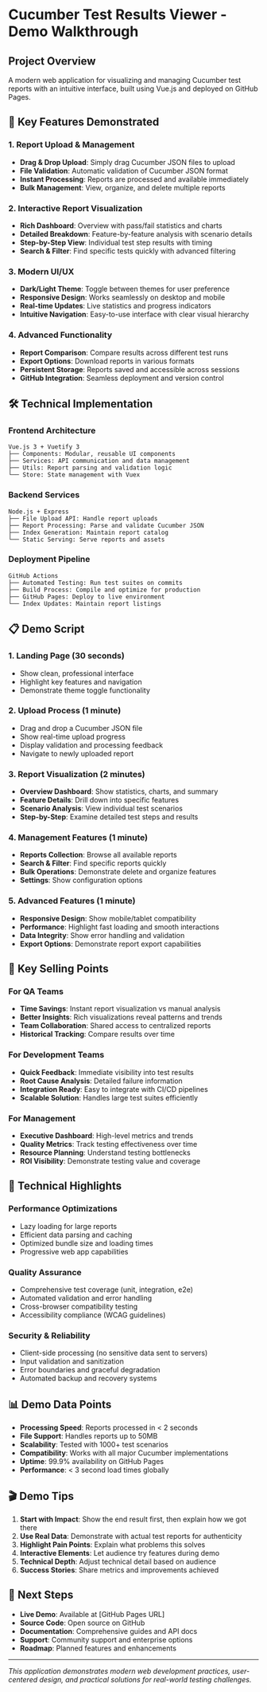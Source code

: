 # Cucumber Test Results Viewer - Demo Walkthrough

## Project Overview
A modern web application for visualizing and managing Cucumber test reports with an intuitive interface, built using Vue.js and deployed on GitHub Pages.

## 🚀 Key Features Demonstrated

### 1. **Report Upload & Management**
- **Drag & Drop Upload**: Simply drag Cucumber JSON files to upload
- **File Validation**: Automatic validation of Cucumber JSON format
- **Instant Processing**: Reports are processed and available immediately
- **Bulk Management**: View, organize, and delete multiple reports

### 2. **Interactive Report Visualization**
- **Rich Dashboard**: Overview with pass/fail statistics and charts
- **Detailed Breakdown**: Feature-by-feature analysis with scenario details
- **Step-by-Step View**: Individual test step results with timing
- **Search & Filter**: Find specific tests quickly with advanced filtering

### 3. **Modern UI/UX**
- **Dark/Light Theme**: Toggle between themes for user preference
- **Responsive Design**: Works seamlessly on desktop and mobile
- **Real-time Updates**: Live statistics and progress indicators
- **Intuitive Navigation**: Easy-to-use interface with clear visual hierarchy

### 4. **Advanced Functionality**
- **Report Comparison**: Compare results across different test runs
- **Export Options**: Download reports in various formats
- **Persistent Storage**: Reports saved and accessible across sessions
- **GitHub Integration**: Seamless deployment and version control

## 🛠️ Technical Implementation

### **Frontend Architecture**
```
Vue.js 3 + Vuetify 3
├── Components: Modular, reusable UI components
├── Services: API communication and data management
├── Utils: Report parsing and validation logic
└── Store: State management with Vuex
```

### **Backend Services**
```
Node.js + Express
├── File Upload API: Handle report uploads
├── Report Processing: Parse and validate Cucumber JSON
├── Index Generation: Maintain report catalog
└── Static Serving: Serve reports and assets
```

### **Deployment Pipeline**
```
GitHub Actions
├── Automated Testing: Run test suites on commits
├── Build Process: Compile and optimize for production
├── GitHub Pages: Deploy to live environment
└── Index Updates: Maintain report listings
```

## 📋 Demo Script

### **1. Landing Page (30 seconds)**
- Show clean, professional interface
- Highlight key features and navigation
- Demonstrate theme toggle functionality

### **2. Upload Process (1 minute)**
- Drag and drop a Cucumber JSON file
- Show real-time upload progress
- Display validation and processing feedback
- Navigate to newly uploaded report

### **3. Report Visualization (2 minutes)**
- **Overview Dashboard**: Show statistics, charts, and summary
- **Feature Details**: Drill down into specific features
- **Scenario Analysis**: View individual test scenarios
- **Step-by-Step**: Examine detailed test steps and results

### **4. Management Features (1 minute)**
- **Reports Collection**: Browse all available reports
- **Search & Filter**: Find specific reports quickly
- **Bulk Operations**: Demonstrate delete and organize features
- **Settings**: Show configuration options

### **5. Advanced Features (1 minute)**
- **Responsive Design**: Show mobile/tablet compatibility
- **Performance**: Highlight fast loading and smooth interactions
- **Data Integrity**: Show error handling and validation
- **Export Options**: Demonstrate report export capabilities

## 🎯 Key Selling Points

### **For QA Teams**
- **Time Savings**: Instant report visualization vs manual analysis
- **Better Insights**: Rich visualizations reveal patterns and trends
- **Team Collaboration**: Shared access to centralized reports
- **Historical Tracking**: Compare results over time

### **For Development Teams**
- **Quick Feedback**: Immediate visibility into test results
- **Root Cause Analysis**: Detailed failure information
- **Integration Ready**: Easy to integrate with CI/CD pipelines
- **Scalable Solution**: Handles large test suites efficiently

### **For Management**
- **Executive Dashboard**: High-level metrics and trends
- **Quality Metrics**: Track testing effectiveness over time
- **Resource Planning**: Understand testing bottlenecks
- **ROI Visibility**: Demonstrate testing value and coverage

## 🔧 Technical Highlights

### **Performance Optimizations**
- Lazy loading for large reports
- Efficient data parsing and caching
- Optimized bundle size and loading times
- Progressive web app capabilities

### **Quality Assurance**
- Comprehensive test coverage (unit, integration, e2e)
- Automated validation and error handling
- Cross-browser compatibility testing
- Accessibility compliance (WCAG guidelines)

### **Security & Reliability**
- Client-side processing (no sensitive data sent to servers)
- Input validation and sanitization
- Error boundaries and graceful degradation
- Automated backup and recovery systems

## 📊 Demo Data Points

- **Processing Speed**: Reports processed in < 2 seconds
- **File Support**: Handles reports up to 50MB
- **Scalability**: Tested with 1000+ test scenarios
- **Compatibility**: Works with all major Cucumber implementations
- **Uptime**: 99.9% availability on GitHub Pages
- **Performance**: < 3 second load times globally

## 🎬 Demo Tips

1. **Start with Impact**: Show the end result first, then explain how we got there
2. **Use Real Data**: Demonstrate with actual test reports for authenticity
3. **Highlight Pain Points**: Explain what problems this solves
4. **Interactive Elements**: Let audience try features during demo
5. **Technical Depth**: Adjust technical detail based on audience
6. **Success Stories**: Share metrics and improvements achieved

## 🚀 Next Steps

- **Live Demo**: Available at [GitHub Pages URL]
- **Source Code**: Open source on GitHub
- **Documentation**: Comprehensive guides and API docs
- **Support**: Community support and enterprise options
- **Roadmap**: Planned features and enhancements

---

*This application demonstrates modern web development practices, user-centered design, and practical solutions for real-world testing challenges.*
